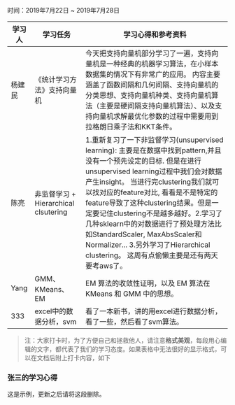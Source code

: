 时间：2019年7月22日 ~ 2019年7月28日

学习人|学习任务|学习心得和参考资料
------ | ------ | ------ 
杨建民 | 《统计学习方法》支持向量机 | 今天把支持向量机部分学习了一遍，支持向量机是一种经典的机器学习算法，在小样本数据集的情况下有非常广的应用。 内容主要涵盖了函数间隔和几何间隔、支持向量机的分类思想、支持向量机种类、支持向量机算法（主要是硬间隔支持向量机算法）、以及支持向量机求解最优化参数的过程中需要用到拉格朗日乘子法和KKT条件。
陈亮 | 非监督学习 + Hierarchical clsutering | 1.重新复习了一下非监督学习(unsupervised learning): 主要是在数据中找到pattern,并且没有一个预先设定的目标. 但是在进行unsupervised learning过程中我们会对数据产生insight。 当进行完clustering我们就可以找对应的feature对比, 看看是不是特定的feature导致了这种clustering结果。但是一定要记住clustering不是越多越好。2.学习了几种sklearn中的对数据进行了预处理方法比如StandardScaler, MaxAbsScaler和Normalizer... 3.另外学习了Hierarchical clustering。 这周有点偷懒主要是还有两天要考aws了。
Yang | GMM、KMeans、EM | EM 算法的收敛性证明，以及 EM 算法在 KMeans 和 GMM 中的思想。
333|excel中的数据分析，svm|看了一本新书，讲的用excel进行数据分析，看了一些，然后看了svm算法。
> 注：大家打卡时，为了方便自己和拯救他人，请注意**格式美观**，每段用心编辑的文字，都代表了我们的学习态度。如果表格中无法很好的显示格式，可以在文档后附上打卡内容，如下

### 张三的学习心得
这是示例，更新之后请将这段删除。
